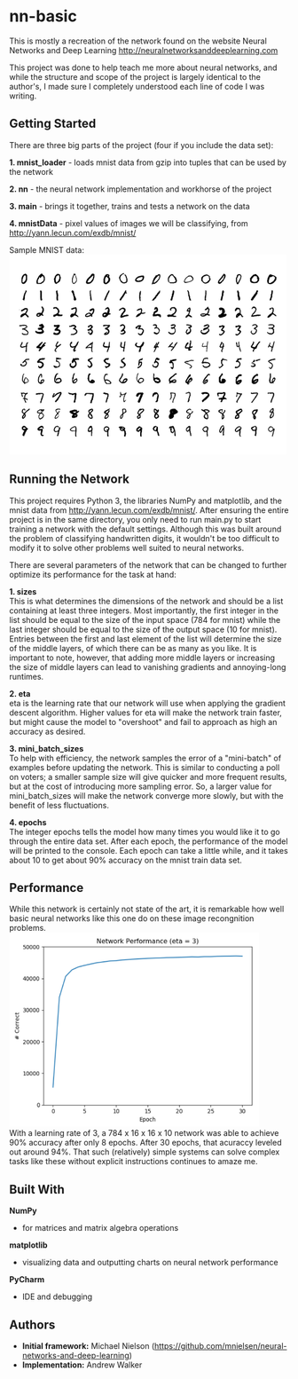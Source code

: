# nn-basic

This is mostly a recreation of the network found on the website Neural Networks and Deep Learning
http://neuralnetworksanddeeplearning.com

This project was done to help teach me more about neural networks, and while the structure and scope of the project is largely identical to the author's, I made sure I completely understood each line of code I was writing.

## Getting Started
There are three big parts of the project (four if you include the data set):

**1. mnist_loader** - loads mnist data from gzip into tuples that can be used by the network

**2. nn** - the neural network implementation and workhorse of the project

**3. main** - brings it together, trains and tests a network on the data

**4. mnistData** - pixel values of images we will be classifying, from http://yann.lecun.com/exdb/mnist/  
  
Sample MNIST data:  
<img src="https://github.com/awalker88/nn-basic/blob/master/imgaes/mnistexamples_crop-a96896fe8fa3661109fdb86e638b5b9a.jpg" width="500" height="360" />  
## Running the Network
This project requires Python 3, the libraries NumPy and matplotlib, and the mnist data from http://yann.lecun.com/exdb/mnist/. After ensuring the entire project is in the same directory, you only need to run main.py to start training a network with the default settings. Although this was built around the problem of classifying handwritten digits, it wouldn't be too difficult to modify it to solve other problems well suited to neural networks.  

There are several parameters of the network that can be changed to further optimize its performance for the task at hand:    

**1. sizes**  
This is what determines the dimensions of the network and should be a list containing at least three integers. Most importantly, the first integer in the list should be equal to the size of the input space (784 for mnist) while the last integer should be equal to the size of the output space (10 for mnist). Entries between the first and last element of the list will determine the size of the middle layers, of which there can be as many as you like. It is important to note, however, that adding more middle layers or increasing the size of middle layers can lead to vanishing gradients and annoying-long runtimes.

**2. eta**  
eta is the learning rate that our network will use when applying the gradient descent algorithm. Higher values for eta will make the network train faster, but might cause the model to "overshoot" and fail to approach as high an accuracy as desired.  

**3. mini_batch_sizes**  
To help with efficiency, the network samples the error of a "mini-batch" of examples before updating the network. This is similar to conducting a poll on voters; a smaller sample size will give quicker and more frequent results, but at the cost of introducing more sampling error. So, a larger value for mini_batch_sizes will make the network converge more slowly, but with the benefit of less fluctuations.  

**4. epochs**  
The integer epochs tells the model how many times you would like it to go through the entire data set. After each epoch, the performance of the model will be printed to the console. Each epoch can take a little while, and it takes about 10 to get about 90% accuracy on the mnist train data set.
  
## Performance
While this network is certainly not state of the art, it is remarkable how well basic neural networks like this one do on these image recongnition problems.  
<img src="https://github.com/awalker88/nn-basic/blob/master/imgaes/netper3.PNG" width="450" height="350" />  
With a learning rate of 3, a 784 x 16 x 16 x 10 network was able to achieve 90% accuracy after only 8 epochs. After 30 epochs, that acuraccy leveled out around 94%. That such (relatively) simple systems can solve complex tasks like these without explicit instructions continues to amaze me. 

## Built With
**NumPy**   
* for matrices and matrix algebra operations 

**matplotlib**  
* visualizing data and outputting charts on neural network performance  

**PyCharm**  
* IDE and debugging  

## Authors
* **Initial framework:** Michael Nielson (https://github.com/mnielsen/neural-networks-and-deep-learning)
* **Implementation:** Andrew Walker
